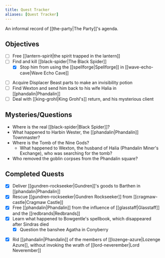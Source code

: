 ```yaml
---
title: Quest Tracker
aliases: [Quest Tracker]
---
```

An informal record of [[the-party|The Party]]'s agenda.

## Objectives
- [ ] Free [[lantern-spirit|the spirit trapped in the lantern]]
- [ ] Find and kill [[black-spider|The Black Spider]]
	* [x] Stop him from using the [[spellforge|Spellforge]] in [[wave-echo-cave|Wave Echo Cave]]
* [ ] Acquire Displacer Beast parts to make an invisibility potion
* [ ] Find Wexton and send him back to his wife Halia in [[phandalin|Phandalin]]
* [ ] Deal with [[king-grohl|King Grohl's]] return, and his mysterious client

## Mysteries/Questions
- Where is the real [[black-spider|Black Spider]]?
- What happened to Harbin Wester, the [[phandalin|Phandalin]] Townmaster?
- Where is the Tomb of the Nine Gods?
	- What happened to Wexton, the husband of Halia (Phandalin Miner's Exchange), who was searching for the tomb?
- Who removed the goblin corpses from the Phandalin square?

## Completed Quests
- [x] Deliver [[gundren-rockseeker|Gundren]]'s goods to Barthen in [[phandalin|Phandalin]]
 - [x] Rescue [[gundren-rockseeker|Gundren Rockseeker]] from [[cragmaw-castle|Cragmaw Castle]]
- [x] Free [[phandalin|Phandalin]] from the influence of [[glasstaff|Glasstaff]] and the [[redbrands|Redbrands]]
- [x] Learn what happened to Bowgentle's spellbook, which disappeared after Sindras died
	* [x] Question the banshee Agatha in Conyberry
* [x] Rid [[phandalin|Phandalin]] of the members of [[lozenge-azure|Lozenge Azure]], without invoking the wrath of [[lord-neverember|Lord Neverember]]